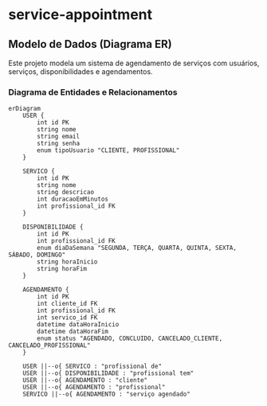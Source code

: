 # service-appointment

## Modelo de Dados (Diagrama ER)

Este projeto modela um sistema de agendamento de serviços com usuários, serviços, disponibilidades e agendamentos.

### Diagrama de Entidades e Relacionamentos

```mermaid
erDiagram
    USER {
        int id PK
        string nome
        string email
        string senha
        enum tipoUsuario "CLIENTE, PROFISSIONAL"
    }

    SERVICO {
        int id PK
        string nome
        string descricao
        int duracaoEmMinutos
        int profissional_id FK
    }

    DISPONIBILIDADE {
        int id PK
        int profissional_id FK
        enum diaDaSemana "SEGUNDA, TERÇA, QUARTA, QUINTA, SEXTA, SÁBADO, DOMINGO"
        string horaInicio
        string horaFim
    }

    AGENDAMENTO {
        int id PK
        int cliente_id FK
        int profissional_id FK
        int servico_id FK
        datetime dataHoraInicio
        datetime dataHoraFim
        enum status "AGENDADO, CONCLUIDO, CANCELADO_CLIENTE, CANCELADO_PROFISSIONAL"
    }

    USER ||--o{ SERVICO : "profissional de"
    USER ||--o{ DISPONIBILIDADE : "profissional tem"
    USER ||--o{ AGENDAMENTO : "cliente"
    USER ||--o{ AGENDAMENTO : "profissional"
    SERVICO ||--o{ AGENDAMENTO : "serviço agendado"
